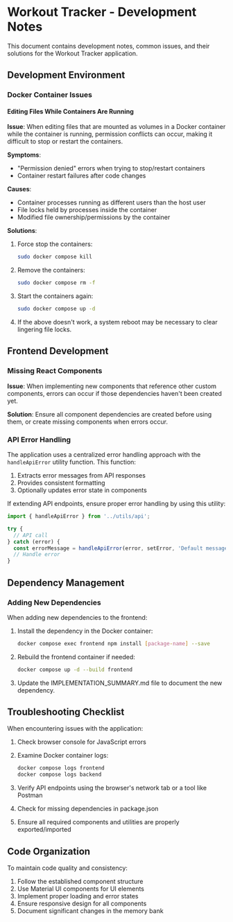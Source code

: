 # Workout Tracker - Development Notes

This document contains development notes, common issues, and their solutions for the Workout Tracker application.

## Development Environment

### Docker Container Issues

#### Editing Files While Containers Are Running

**Issue**: When editing files that are mounted as volumes in a Docker container while the container is running, permission conflicts can occur, making it difficult to stop or restart the containers.

**Symptoms**:
- "Permission denied" errors when trying to stop/restart containers
- Container restart failures after code changes

**Causes**:
- Container processes running as different users than the host user
- File locks held by processes inside the container
- Modified file ownership/permissions by the container

**Solutions**:
1. Force stop the containers:
   ```bash
   sudo docker compose kill
   ```

2. Remove the containers:
   ```bash
   sudo docker compose rm -f
   ```

3. Start the containers again:
   ```bash
   sudo docker compose up -d
   ```

4. If the above doesn't work, a system reboot may be necessary to clear lingering file locks.

## Frontend Development

### Missing React Components

**Issue**: When implementing new components that reference other custom components, errors can occur if those dependencies haven't been created yet.

**Solution**: Ensure all component dependencies are created before using them, or create missing components when errors occur.

### API Error Handling

The application uses a centralized error handling approach with the `handleApiError` utility function. This function:

1. Extracts error messages from API responses
2. Provides consistent formatting
3. Optionally updates error state in components

If extending API endpoints, ensure proper error handling by using this utility:

```javascript
import { handleApiError } from '../utils/api';

try {
  // API call
} catch (error) {
  const errorMessage = handleApiError(error, setError, 'Default message');
  // Handle error
}
```

## Dependency Management

### Adding New Dependencies

When adding new dependencies to the frontend:

1. Install the dependency in the Docker container:
   ```bash
   docker compose exec frontend npm install [package-name] --save
   ```

2. Rebuild the frontend container if needed:
   ```bash
   docker compose up -d --build frontend
   ```

3. Update the IMPLEMENTATION_SUMMARY.md file to document the new dependency.

## Troubleshooting Checklist

When encountering issues with the application:

1. Check browser console for JavaScript errors
2. Examine Docker container logs:
   ```bash
   docker compose logs frontend
   docker compose logs backend
   ```

3. Verify API endpoints using the browser's network tab or a tool like Postman
4. Check for missing dependencies in package.json
5. Ensure all required components and utilities are properly exported/imported

## Code Organization

To maintain code quality and consistency:

1. Follow the established component structure
2. Use Material UI components for UI elements
3. Implement proper loading and error states
4. Ensure responsive design for all components
5. Document significant changes in the memory bank 